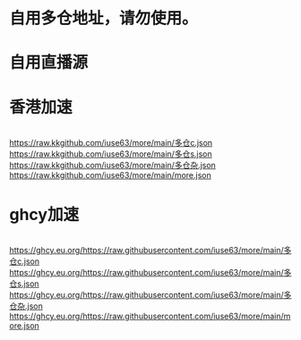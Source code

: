 # 自用多仓地址，请勿使用。
# 自用直播源
# 香港加速
<br> https://raw.kkgithub.com/iuse63/more/main/多仓c.json
<br> https://raw.kkgithub.com/iuse63/more/main/多仓s.json
<br> https://raw.kkgithub.com/iuse63/more/main/多仓杂.json
<br> https://raw.kkgithub.com/iuse63/more/main/more.json
# ghcy加速
<br> https://ghcy.eu.org/https://raw.githubusercontent.com/iuse63/more/main/多仓c.json
<br> https://ghcy.eu.org/https://raw.githubusercontent.com/iuse63/more/main/多仓s.json
<br> https://ghcy.eu.org/https://raw.githubusercontent.com/iuse63/more/main/多仓杂.json
<br> https://ghcy.eu.org/https://raw.githubusercontent.com/iuse63/more/main/more.json
